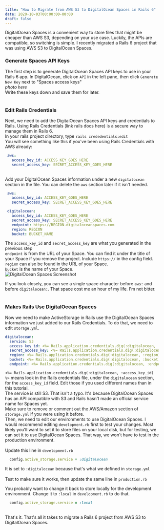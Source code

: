 ```yaml
---
title: "How to Migrate from AWS S3 to DigitalOcean Spaces in Rails 6"
date: 2020-10-03T00:00:00-00:00
draft: false
---
```


DigitalOcean Spaces is a convenient way to store files that might be cheaper than AWS S3, depending on your use case. Luckily, the APIs are compatible, so switching is simple. I recently migrated a Rails 6 project that was using AWS S3 to DigitalOcean Spaces.

### Generate Spaces API Keys

The first step is to generate DigitalOcean Spaces API keys to use in your Rails 6 app. In DigitalOcean, click on `API` in the left pane, then click `Generate New Key` next to "Spaces access keys"  
*photo here*  
Write these keys down and save them for later.
&nbsp;  
&nbsp;  

### Edit Rails Credentials

Next, we need to add the DigitalOcean Spaces API keys and credentials to Rails. Using Rails Credentials (link rails docs here) is a secure way to manage them in Rails 6.  
In your rails project directory, type `rails crededentials:edit`  
You will see something like this if you've been using Rails Credentials with AWS already:  

``` yaml
 aws:
   access_key_id: ACCESS_KEY_GOES_HERE
   secret_access_key: SECRET_ACCESS_KEY_GOES_HERE
```

&nbsp;  
Add your DigitalOcean Spaces information under a new `digitalocean` section in the file. You can delete the `aws` section later if it isn't needed.

``` yaml
 aws:
   access_key_id: ACCESS_KEY_GOES_HERE
   secret_access_key: SECRET_ACCESS_KEY_GOES_HERE

 digitalocean:
   access_key_id: ACCESS_KEY_GOES_HERE
   secret_access_key: SECRET_ACCESS_KEY_GOES_HERE
   endpoint: https://REGION.digitaloceanspaces.com
   region: REGION
   bucket: BUCKET_NAME
```

The `access_key_id` and `secret_access_key` are what you generated in the previous step  
`endpoint` is from the URL of your Space. You can find it under the title of your Space if you remove the project. Include `https://` in the config field.  
`region` can also be found in the URL of your Space.  
`bucket` is the name of your Space.  
![DigitalOcean Spaces Screenshot](/img/blog/spaces-endpoint.png)
  
If you look closely, you can see a single space character before `aws:` and before `digitalocean:`. That space cost me an hour of my life. I'm not bitter.
&nbsp;  
&nbsp;  

### Makes Rails Use DigitalOcean Spaces

Now we need to make ActiveStorage in Rails use the DigitalOcean Spaces information we just added to our Rails Credentials. To do that, we need to edit `storage.yml`.

``` yaml
digitalocean:
  service: S3
  access_key_id: <%= Rails.application.credentials.dig(:digitalocean, :access_key_id) %>
  secret_access_key: <%= Rails.application.credentials.dig(:digitalocean, :secret_access_key) %>
  region: <%= Rails.application.credentials.dig(:digitalocean, :region) %>
  bucket: <%= Rails.application.credentials.dig(:digitalocean, :bucket) %>
  endpoint: <%= Rails.application.credentials.dig(:digitalocean, :endpoint) %>
```

`<%= Rails.application.credentials.dig(:digitalocean, :access_key_id) %>` means look in the Rails credentials file, under the `digitalocean` section, for the `access_key_id` field. Edit those if you used different names than in this tutorial.  
The service is still S3. That isn't a typo. It's because DigitalOcean Spaces has an API compatible with S3 and Rails hasn't made an official service name for Spaces yet.  
Make sure to remove or comment out the AWS/Amazon section of `storage.yml` if you were using it before.  
Then, we need to edit our environments to use DigitalOcean Spaces. I would recommend editing `development.rb` first to test your changes. Most likely you'll want to set it to store files on your local disk, but for testing, we can set it to use DigitalOcean Spaces. That way, we won't have to test in the production environment.  
&nbsp;  
Update this line in `development.rb`  

``` ruby
  config.active_storage.service = :digitalocean
```

It is set to `:digitalocean` because that's what we defined in `storage.yml`  
&nbsp;  
Test to make sure it works, then update the same line in `production.rb`  

You probably want to change it back to store locally for the development environment. Change it to `:local` in `development.rb` to do that.

``` ruby
  config.active_storage.service = :local
```

&nbsp;  
That's it. That's all it takes to migrate a Rails 6 project from AWS S3 to DigitalOcean Spaces.  
&nbsp;  
&nbsp;  
&nbsp;  
&nbsp;  
  